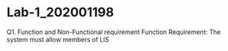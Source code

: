 # Lab-1_202001198
Q1. Function and Non-Functional requirement
Function Requirement:
The system must allow members of LIS 
